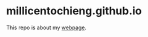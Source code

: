 # millicentochieng.github.io

This repo is about my [webpage](https://millicentochieng.github.io/src/pages/index.html). 

